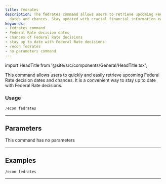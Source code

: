 ```yaml
---
title: fedrates
description: The fedrates command allows users to retrieve upcoming Federal Rate decision
  dates and chances. Stay updated with crucial financial information easily.
keywords:
- fedrates command
- Federal Rate decision dates
- chances of Federal Rate decisions
- stay up to date with Federal Rate decisions
- /econ fedrates
- no parameters command
---
```


import HeadTitle from '@site/src/components/General/HeadTitle.tsx';

<HeadTitle title="fedrates - Economy - Discord - Reference | OpenBB Bot Docs" />

This command allows users to quickly and easily retrieve upcoming Federal Rate decision dates and chances. It is a convenient way to stay up to date with Federal Rate decisions.

### Usage

```python wordwrap
/econ fedrates
```

---

## Parameters

This command has no parameters



---

## Examples

```
/econ fedrates
```
---
